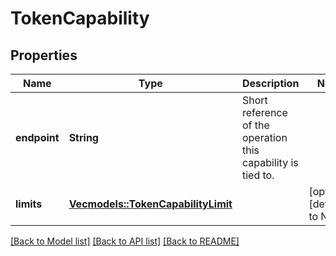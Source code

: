 # TokenCapability

## Properties
Name | Type | Description | Notes
------------ | ------------- | ------------- | -------------
**endpoint** | **String** | Short reference of the operation this capability is tied to. | 
**limits** | [**Vec<models::TokenCapabilityLimit>**](TokenCapabilityLimit.md) |  | [optional] [default to None]

[[Back to Model list]](../README.md#documentation-for-models) [[Back to API list]](../README.md#documentation-for-api-endpoints) [[Back to README]](../README.md)


